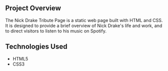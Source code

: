## Project Overview

The Nick Drake Tribute Page is a static web page built with HTML and CSS. It is designed to provide a brief overview of Nick Drake's life and work, and to direct visitors to listen to his music on Spotify.

## Technologies Used

- HTML5
- CSS3
